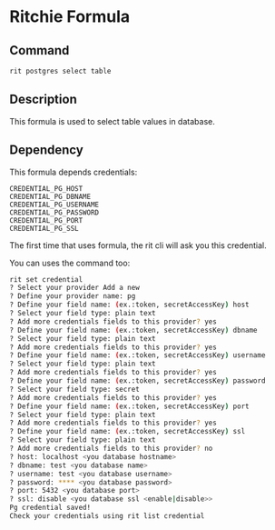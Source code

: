 # Ritchie Formula

## Command

````bash
rit postgres select table
````

## Description

This formula is used to select table values in database.

## Dependency

This formula depends credentials:
```
CREDENTIAL_PG_HOST
CREDENTIAL_PG_DBNAME
CREDENTIAL_PG_USERNAME
CREDENTIAL_PG_PASSWORD
CREDENTIAL_PG_PORT
CREDENTIAL_PG_SSL
```
The first time that uses formula, the rit cli will ask you this credential.

You can uses the command too:
````bash
rit set credential 
? Select your provider Add a new
? Define your provider name: pg
? Define your field name: (ex.:token, secretAccessKey) host
? Select your field type: plain text
? Add more credentials fields to this provider? yes
? Define your field name: (ex.:token, secretAccessKey) dbname
? Select your field type: plain text
? Add more credentials fields to this provider? yes
? Define your field name: (ex.:token, secretAccessKey) username
? Select your field type: plain text
? Add more credentials fields to this provider? yes
? Define your field name: (ex.:token, secretAccessKey) password
? Select your field type: secret
? Add more credentials fields to this provider? yes
? Define your field name: (ex.:token, secretAccessKey) port
? Select your field type: plain text
? Add more credentials fields to this provider? yes
? Define your field name: (ex.:token, secretAccessKey) ssl
? Select your field type: plain text
? Add more credentials fields to this provider? no
? host: localhost <you database hostname>
? dbname: test <you database name>
? username: test <you database username>
? password: **** <you database password>
? port: 5432 <you database port>
? ssl: disable <you database ssl <enable|disable>>
Pg credential saved!
Check your credentials using rit list credential
````
